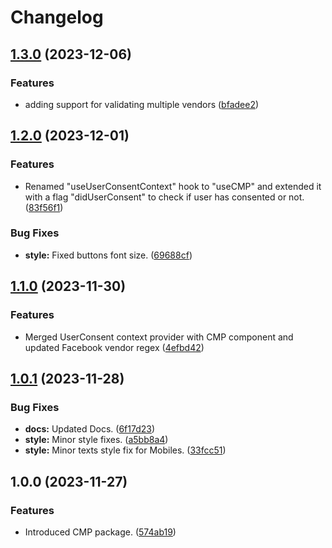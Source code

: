 # Changelog

## [1.3.0](https://github.com/gotamedia/cmp/compare/v1.2.0...v1.3.0) (2023-12-06)


### Features

* adding support for validating multiple vendors ([bfadee2](https://github.com/gotamedia/cmp/commit/bfadee2716877701b1873bc137e648c9addd325d))

## [1.2.0](https://github.com/gotamedia/cmp/compare/v1.1.0...v1.2.0) (2023-12-01)


### Features

* Renamed "useUserConsentContext" hook to "useCMP" and extended it with a flag "didUserConsent" to check if user has consented or not. ([83f56f1](https://github.com/gotamedia/cmp/commit/83f56f12e3a97b76dc9f1e5231998de0058ee6cd))


### Bug Fixes

* **style:** Fixed buttons font size. ([69688cf](https://github.com/gotamedia/cmp/commit/69688cf66f40a20cbaa2cfb8d3b0b2a3934855f7))

## [1.1.0](https://github.com/gotamedia/cmp/compare/v1.0.1...v1.1.0) (2023-11-30)


### Features

* Merged UserConsent context provider with CMP component and updated Facebook vendor regex ([4efbd42](https://github.com/gotamedia/cmp/commit/4efbd429838cd6f981767bb8725b204c93b7a873))

## [1.0.1](https://github.com/gotamedia/cmp/compare/v1.0.0...v1.0.1) (2023-11-28)


### Bug Fixes

* **docs:** Updated Docs. ([6f17d23](https://github.com/gotamedia/cmp/commit/6f17d2309833de50fb5c31de4105444cafeffc1d))
* **style:** Minor style fixes. ([a5bb8a4](https://github.com/gotamedia/cmp/commit/a5bb8a41535b58342fe6e0e4b6387fd0fa91abc6))
* **style:** Minor texts style fix for Mobiles. ([33fcc51](https://github.com/gotamedia/cmp/commit/33fcc51a39901b3a42368da0d9bbbdbbe6f56101))

## 1.0.0 (2023-11-27)


### Features

* Introduced CMP package. ([574ab19](https://github.com/gotamedia/cmp/commit/574ab19e07b1eafb7309b715fa6126f686196306))
